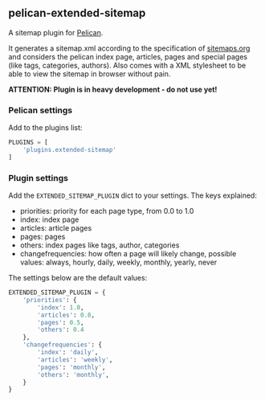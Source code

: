 ## pelican-extended-sitemap

A sitemap plugin for [Pelican](https://github.com/getpelican/pelican).

It generates a sitemap.xml according to the specification of [sitemaps.org](http://sitemaps.org) and considers the pelican index page, articles, pages and special pages (like tags, categories, authors).
Also comes with a XML stylesheet to be able to view the sitemap in browser without pain.

**ATTENTION: Plugin is in heavy development - do not use yet!**


### Pelican settings

Add to the plugins list:


```python
PLUGINS = [
    'plugins.extended-sitemap'
]
```

### Plugin settings

Add the `EXTENDED_SITEMAP_PLUGIN` dict to your settings.
The keys explained:

* priorities: priority for each page type, from 0.0 to 1.0
 * index: index page
 * articles: article pages
 * pages: pages
 * others: index pages like tags, author, categories
* changefrequencies: how often a page will likely change, possible values: always, hourly, daily, weekly, monthly, yearly, never

The settings below are the default values:

```python
EXTENDED_SITEMAP_PLUGIN = {
    'priorities': {
        'index': 1.0,
        'articles': 0.8,
        'pages': 0.5,
        'others': 0.4
    },
    'changefrequencies': {
        'index': 'daily',
        'articles': 'weekly',
        'pages': 'monthly',
        'others': 'monthly',
    }
}
```
